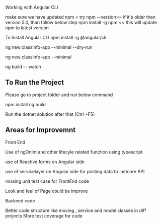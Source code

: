 Working with Angular CLI

make sure we have updated npm < try npm --version>> if it's older than version 5.0, than follow below step npm install -g npm << this will update npm to latest version

To Install Angular CLI npm install -g @angular/cli

ng new classinfo-app --minimal --dry-run

ng new classinfo-app --minimal

ng build -- watch

To Run the Project
--------------------


Please go to project folder and run below command

npm install
ng build

Run the dotnet solution after that (Ctrl +F5)

Areas for Improvemnt
-----------------------

Front End

Use of ngOnInt and other lifecyle related function using typescript

use of Reactive forms on Angular side

use of servicelayer on Angular side for posting data to .netcore API

missing unit test case for  FrontEnd code

Look and feel  of Page could be improve 

Backend code

Better code structure like moving , service and model classes in diff projects
More test coverage for code
